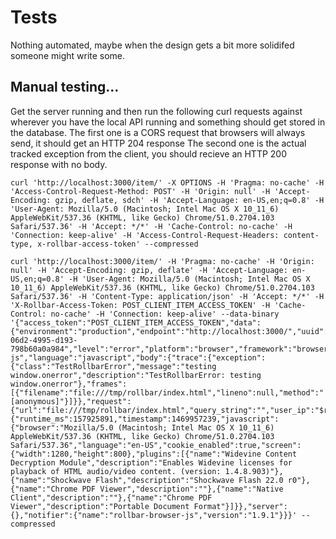 # Tests

Nothing automated, maybe when the design gets a bit more solidifed someone might write some.

## Manual testing...

Get the server running and then run the following curl requests against wherever you have the local API running
and something should get stored in the database. 
The first one is a CORS request that browsers will always send, it should get an HTTP 204 response
The second one is the actual tracked exception from the client, you should recieve an HTTP 200 response with no body.


```
curl 'http://localhost:3000/item/' -X OPTIONS -H 'Pragma: no-cache' -H 'Access-Control-Request-Method: POST' -H 'Origin: null' -H 'Accept-Encoding: gzip, deflate, sdch' -H 'Accept-Language: en-US,en;q=0.8' -H 'User-Agent: Mozilla/5.0 (Macintosh; Intel Mac OS X 10_11_6) AppleWebKit/537.36 (KHTML, like Gecko) Chrome/51.0.2704.103 Safari/537.36' -H 'Accept: */*' -H 'Cache-Control: no-cache' -H 'Connection: keep-alive' -H 'Access-Control-Request-Headers: content-type, x-rollbar-access-token' --compressed

curl 'http://localhost:3000/item/' -H 'Pragma: no-cache' -H 'Origin: null' -H 'Accept-Encoding: gzip, deflate' -H 'Accept-Language: en-US,en;q=0.8' -H 'User-Agent: Mozilla/5.0 (Macintosh; Intel Mac OS X 10_11_6) AppleWebKit/537.36 (KHTML, like Gecko) Chrome/51.0.2704.103 Safari/537.36' -H 'Content-Type: application/json' -H 'Accept: */*' -H 'X-Rollbar-Access-Token: POST_CLIENT_ITEM_ACCESS_TOKEN' -H 'Cache-Control: no-cache' -H 'Connection: keep-alive' --data-binary '{"access_token":"POST_CLIENT_ITEM_ACCESS_TOKEN","data":{"environment":"production","endpoint":"http://localhost:3000/","uuid":"f44e9462-06d2-4995-d193-798b60a0a984","level":"error","platform":"browser","framework":"browser-js","language":"javascript","body":{"trace":{"exception":{"class":"TestRollbarError","message":"testing window.onerror","description":"TestRollbarError: testing window.onerror"},"frames":[{"filename":"file:///tmp/rollbar/index.html","lineno":null,"method":"[anonymous]"}]}},"request":{"url":"file:///tmp/rollbar/index.html","query_string":"","user_ip":"$remote_ip"},"client":{"runtime_ms":157925891,"timestamp":1469957239,"javascript":{"browser":"Mozilla/5.0 (Macintosh; Intel Mac OS X 10_11_6) AppleWebKit/537.36 (KHTML, like Gecko) Chrome/51.0.2704.103 Safari/537.36","language":"en-US","cookie_enabled":true,"screen":{"width":1280,"height":800},"plugins":[{"name":"Widevine Content Decryption Module","description":"Enables Widevine licenses for playback of HTML audio/video content. (version: 1.4.8.903)"},{"name":"Shockwave Flash","description":"Shockwave Flash 22.0 r0"},{"name":"Chrome PDF Viewer","description":""},{"name":"Native Client","description":""},{"name":"Chrome PDF Viewer","description":"Portable Document Format"}]}},"server":{},"notifier":{"name":"rollbar-browser-js","version":"1.9.1"}}}' --compressed
```